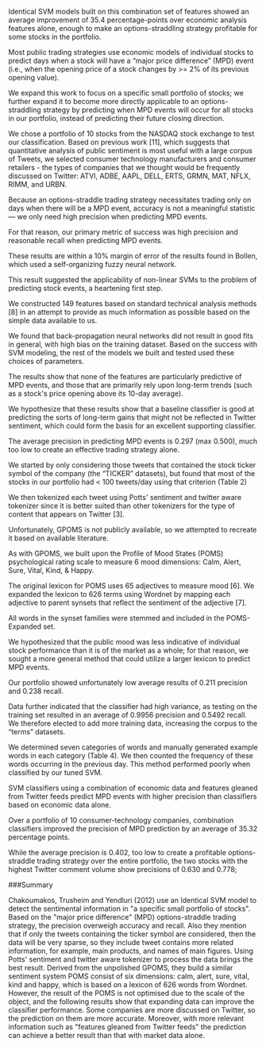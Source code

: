 Identical SVM models built on this combination set of features showed an average improvement of 35.4 percentage-points over economic analysis features alone, enough to make an options-straddling strategy profitable for some stocks in the portfolio.

Most public trading strategies use economic models of individual stocks to predict days when a stock will have a “major price difference” (MPD) event (i.e., when the opening price of a stock changes by >= 2% of its previous opening value).

We expand this work to focus on a specific small portfolio of stocks; we further expand it to become more directly applicable to an options-straddling strategy by predicting when MPD events will occur for all stocks in our portfolio, instead of predicting their future closing direction.

We chose a portfolio of 10 stocks from the NASDAQ stock exchange to test our classification. Based on previous work [11], which suggests that quantitative analysis of public sentiment is most useful with a large corpus of Tweets, we selected consumer technology manufacturers and consumer retailers - the types of companies that we thought would be frequently discussed on Twitter: ATVI, ADBE, AAPL, DELL, ERTS, GRMN, MAT, NFLX, RIMM, and URBN.

Because an options-straddle trading strategy necessitates trading only on days when there will be a MPD event, accuracy is not a meaningful statistic — we only need high precision when predicting MPD events.

For that reason, our primary metric of success was high precision and reasonable recall when predicting MPD events.

These results are within a 10% margin of error of the results found in Bollen, which used a self-organizing fuzzy neural network.

This result suggested the applicability of non-linear SVMs to the problem of predicting stock events, a heartening first step.

We constructed 149 features based on standard technical analysis methods [8] in an attempt to provide as much information as possible based on the simple data available to us.

We found that back-propagation neural networks did not result in good fits in general, with high bias on the training dataset. Based on the success with SVM modeling, the rest of the models we built and tested used these choices of parameters.

The results show that none of the features are particularly predictive of MPD events, and those that are primarily rely upon long-term trends (such as a stock's price opening above its 10-day average).

We hypothesize that these results show that a baseline classifier is good at predicting the sorts of long-term gains that might not be reflected in Twitter sentiment, which could form the basis for an excellent supporting classifier.

The average precision in predicting MPD events is 0.297 (max 0.500), much too low to create an effective trading strategy alone.

We started by only considering those tweets that contained the stock ticker symbol of the company (the “TICKER” datasets), but found that most of the stocks in our portfolio had < 100 tweets/day using that criterion (Table 2)

We then tokenized each tweet using Potts' sentiment and twitter aware tokenizer since it is better suited than other tokenizers for the type of content that appears on Twitter [3].

Unfortunately, GPOMS is not publicly available, so we attempted to recreate it based on available literature.

As with GPOMS, we built upon the Profile of Mood States (POMS) psychological rating scale to measure 6 mood dimensions: Calm, Alert, Sure, Vital, Kind, & Happy.

The original lexicon for POMS uses 65 adjectives to measure mood [6]. We expanded the lexicon to 626 terms using Wordnet by mapping each adjective to parent synsets that reflect the sentiment of the adjective [7].

All words in the synset families were stemmed and included in the POMS-Expanded set.

We hypothesized that the public mood was less indicative of individual stock performance than it is of the market as a whole; for that reason, we sought a more general method that could utilize a larger lexicon to predict MPD events.

Our portfolio showed unfortunately low average results of 0.211 precision and 0.238 recall.

Data further indicated that the classifier had high variance, as testing on the training set resulted in an average of 0.9956 precision and 0.5492 recall. We therefore elected to add more training data, increasing the corpus to the “terms” datasets.

We determined seven categories of words and manually generated example words in each category (Table 4). We then counted the frequency of these words occurring in the previous day. This method performed poorly when classified by our tuned SVM.

SVM classifiers using a combination of economic data and features gleaned from Twitter feeds predict MPD events with higher precision than classifiers based on economic data alone.

Over a portfolio of 10 consumer-technology companies, combination classifiers improved the precision of MPD prediction by an average of 35.32 percentage points.

While the average precision is 0.402, too low to create a profitable options-straddle trading strategy over the entire portfolio, the two stocks with the highest Twitter comment volume show precisions of 0.630 and 0.778;

###Summary

Chakoumakos, Trusheim and Yendluri (2012) use an Identical SVM model to detect the sentimental information in "a specific small portfolio of stocks". Based on the "major price difference" (MPD) options-straddle trading strategy, the precision overweigh accuracy and recall. Also they mention that if only the tweets containing the ticker symbol are considered, then the data will be very sparse, so they include tweet contains more related information, for example, main products, and names of main figures. Using Potts' sentiment and twitter aware tokenizer to process the data brings the best result. Derived from the unpolished GPOMS, they build a similar sentiment system POMS consist of six dimensions: calm, alert, sure, vital, kind and happy, which is based on a lexicon of 626 words from Wordnet. However, the result of the POMS is not optimised due to the scale of the object, and the following results show that expanding data can improve the classifier performance. Some companies are more discussed on Twitter, so the prediction on them are more accurate. Moreover, with more relevant information such as "features gleaned from Twitter feeds" the prediction can achieve a better result than that with market data alone.
